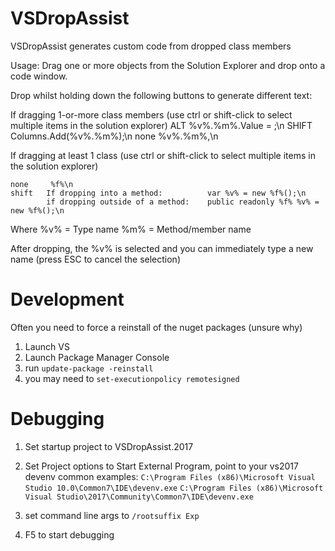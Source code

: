 # VSDropAssist
VSDropAssist generates custom code from dropped class members

Usage:
Drag one or more objects from the Solution Explorer and drop onto a code window.

Drop whilst holding down the following buttons to generate different text:


If dragging 1-or-more class members (use ctrl or shift-click to select multiple items in the solution explorer)
	ALT		%v%.%m%.Value = ;\n
	SHIFT	Columns.Add(%v%.%m%);\n
	none	%v%.%m%,\n

If dragging at least 1 class (use ctrl or shift-click to select multiple items in the solution explorer)

	none	 %f%\n
	shift	If dropping into a method:			var %v% = new %f%();\n
			if dropping outside of a method:	public readonly %f% %v% = new %f%();\n

Where
%v%	=	Type name
%m% =	Method/member name

After dropping, the %v% is selected and you can immediately type a new name (press ESC to cancel the selection)

# Development
Often you need to force a reinstall of the nuget packages (unsure why)
1. Launch VS
2. Launch Package Manager Console
3. run `update-package -reinstall`
4. you may need to `set-executionpolicy remotesigned`

# Debugging
1. Set startup project to VSDropAssist.2017
2. Set Project options to Start External Program, point to your vs2017 devenv 
common examples:
`C:\Program Files (x86)\Microsoft Visual Studio 10.0\Common7\IDE\devenv.exe`
`C:\Program Files (x86)\Microsoft Visual Studio\2017\Community\Common7\IDE\devenv.exe`

3. set command line args to `/rootsuffix Exp`
4. F5 to start debugging
